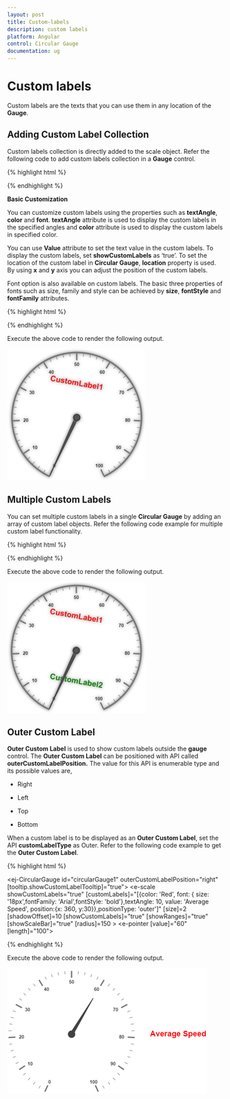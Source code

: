 ```yaml
---
layout: post
title: Custom-labels
description: custom labels
platform: Angular
control: Circular Gauge
documentation: ug
---
```


# Custom labels

Custom labels are the texts that you can use them in any location of the **Gauge**.

## Adding Custom Label Collection

Custom labels collection is directly added to the scale object. Refer the following code to add custom labels collection in a **Gauge** control.

{% highlight html %}

 <ej-CircularGauge id="circularGauge1">
     <e-scales>
          <e-scale showCustomLabels="true" [customLabels]="[{color: 'Red', value: 'KM / H', 
                                                              position:{x: 170, y:220}}]">
          </e-scale>
       </e-scales>
  </ej-CircularGauge>

{% endhighlight %}

**Basic Customization**

You can customize custom labels using the properties such as **textAngle**, **color** and **font**. **textAngle** attribute is used to display the custom labels in the specified angles and **color** attribute is used to display the custom labels in specified color. 

You can use **Value** attribute to set the text value in the custom labels. To display the custom labels, set **showCustomLabels** as ‘true’. To set the location of the custom label in **Circular Gauge**, **location** property is used. By using **x** and **y** axis you can adjust the position of the custom labels.

Font option is also available on  custom labels. The basic three properties of fonts such as size, family and style can be achieved by **size**, **fontStyle** and **fontFamily** attributes. 

{% highlight html %}

 <ej-CircularGauge id="circularGauge1">
     <e-scales>
          <e-scale showCustomLabels="true" [customLabels]="[{color: 'Red', font:
           { size: '18px',fontFamily: 'Arial',fontStyle: 'bold'} textAngle: 10, 
           value: 'CustomLabel1', position:{x: 170, y:220}}]" [size]=2 [shadowOffset]=10
            [showCustomLabels]="true" [showRanges]="true" [showScaleBar]="true" [radius]=150 >
          </e-scale>
    </e-scales>
</ej-CircularGauge>

{% endhighlight %}


Execute the above code to render the following output.

![](Custom-labels_images/Custom-labels_img1.png)

## Multiple Custom Labels

You can set multiple custom labels in a single **Circular Gauge** by adding an array of custom label objects. Refer the following code example for multiple custom label functionality.

{% highlight html %}

 <ej-CircularGauge id="circularGauge1">
     <e-scales>
          <e-scale showCustomLabels="true" [customLabels]="[{color: 'Red', font: 
           { size: '18px',fontFamily: 'Arial',fontStyle: 'bold'},textAngle: 10,
           value: 'CustomLabel1', position:{x: 180, y:100}}, {color: 'Red', 
           font: { size: '18px',fontFamily: 'Arial',fontStyle: 'bold'}, textAngle: 10, 
           value: 'CustomLabel2', position:{x: 180, y:250}}]"                         
           [size]=2 [shadowOffset]=10 [showCustomLabels]="true" [showRanges]="true" 
           [showScaleBar]="true" [radius]=150 >
        </e-scale>
    </e-scales>
  </ej-CircularGauge>

{% endhighlight %}

Execute the above code to render the following output.

![](Custom-labels_images/Custom-labels_img2.png)

## Outer Custom Label

**Outer Custom Label** is used to show custom labels outside the **gauge** control. The **Outer Custom Label** can be positioned with API called **outerCustomLabelPosition.** The value for this API is enumerable type and its possible values are,

* Right

* Left

* Top

* Bottom

When a custom label is to be displayed as an **Outer Custom Label**, set the API **customLabelType** as Outer. Refer to the following code example to get the **Outer Custom Label**.


{% highlight html %}

 <ej-CircularGauge id="circularGauge1" outerCustomLabelPosition="right" [tooltip.showCustomLabelTooltip]="true">
     <e-scales>
          <e-scale showCustomLabels="true" [customLabels]="[{color: 'Red', font: { 
              size: '18px',fontFamily: 'Arial',fontStyle: 'bold'},textAngle: 10, 
              value: 'Average Speed', position:{x: 360, y:30}},positionType: 'outer']" 
              [size]=2 [shadowOffset]=10 [showCustomLabels]="true" [showRanges]="true" 
              [showScaleBar]="true" [radius]=150 >
            <e-pointers>
                <e-pointer [value]="60" [length]="100">
                </e-pointer>
            </e-pointers>
          </e-scale>
       </e-scales>
  </ej-CircularGauge>

{% endhighlight %}


Execute the above code to render the following output.

![](Custom-labels_images/Custom-labels_img3.png)

